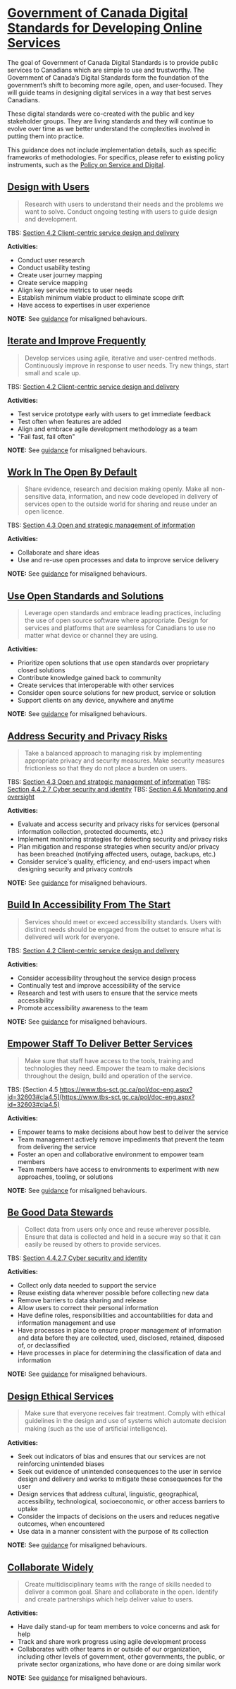 # [Government of Canada Digital Standards for Developing Online Services](https://www.canada.ca/en/government/system/digital-government/government-canada-digital-standards.html "external link")

The goal of Government of Canada Digital Standards is to provide public services to Canadians which are simple to use and trustworthy. The Government of Canada’s Digital Standards form the foundation of the government’s shift to becoming more agile, open, and user-focused. They will guide teams in designing digital services in a way that best serves Canadians.

These digital standards were co-created with the public and key stakeholder groups. They are living standards and they will continue to evolve over time as we better understand the complexities involved in putting them into practice.

This guidance does not include implementation details, such as specific frameworks of methodologies. For specifics, please refer to existing policy instruments, such as the [Policy on Service and Digital](https://www.tbs-sct.gc.ca/pol/doc-eng.aspx?id=32603).

## [Design with Users](https://www.canada.ca/en/government/system/digital-government/government-canada-digital-standards.html#ds1)
> Research with users to understand their needs and the problems we want to solve. Conduct ongoing testing with users to guide design and development.

TBS: [Section 4.2 Client-centric service design and delivery](https://www.tbs-sct.gc.ca/pol/doc-eng.aspx?id=32603#cla4.2)

**Activities:**

- Conduct user research
- Conduct usability testing
- Create user journey mapping
- Create service mapping
- Align key service metrics to user needs
- Establish minimum viable product to eliminate scope drift
- Have access to expertises in user experience

**NOTE:** See [guidance](https://www.canada.ca/en/government/system/digital-government/government-canada-digital-standards.html#ds1) for misaligned behaviours.

## [Iterate and Improve Frequently](https://www.canada.ca/en/government/system/digital-government/government-canada-digital-standards.html#ds2)
> Develop services using agile, iterative and user-centred methods. Continuously improve in response to user needs. Try new things, start small and scale up.

TBS: [Section 4.2 Client-centric service design and delivery](https://www.tbs-sct.gc.ca/pol/doc-eng.aspx?id=32603#cla4.2)

**Activities:**

- Test service prototype early with users to get immediate feedback
- Test often when features are added
- Align and embrace agile development methodology as a team
- "Fail fast, fail often"

**NOTE:** See [guidance](https://www.canada.ca/en/government/system/digital-government/government-canada-digital-standards.html#ds2) for misaligned behaviours.

## [Work In The Open By Default](https://www.canada.ca/en/government/system/digital-government/government-canada-digital-standards.html#ds3)
> Share evidence, research and decision making openly. Make all non-sensitive data, information, and new code developed in delivery of services open to the outside world for sharing and reuse under an open licence.

TBS: [Section 4.3 Open and strategic management of information](https://www.tbs-sct.gc.ca/pol/doc-eng.aspx?id=32603#cla4.3)

**Activities:**

- Collaborate and share ideas
- Use and re-use open processes and data to improve service delivery

**NOTE:** See [guidance](https://www.canada.ca/en/government/system/digital-government/government-canada-digital-standards.html#ds3) for misaligned behaviours.

## [Use Open Standards and Solutions](https://www.canada.ca/en/government/system/digital-government/government-canada-digital-standards.html#ds4)
> Leverage open standards and embrace leading practices, including the use of open source software where appropriate. Design for services and platforms that are seamless for Canadians to use no matter what device or channel they are using.

**Activities:**

- Prioritize open solutions that use open standards over proprietary closed solutions
- Contribute knowledge gained back to community
- Create services that interoperable with other services
- Consider open source solutions for new product, service or solution
- Support clients on any device, anywhere and anytime

**NOTE:** See [guidance](https://www.canada.ca/en/government/system/digital-government/government-canada-digital-standards.html#ds4) for misaligned behaviours.

## [Address Security and Privacy Risks](https://www.canada.ca/en/government/system/digital-government/government-canada-digital-standards.html#ds5)
> Take a balanced approach to managing risk by implementing appropriate privacy and security measures. Make security measures frictionless so that they do not place a burden on users.

TBS: [Section 4.3 Open and strategic management of information](https://www.tbs-sct.gc.ca/pol/doc-eng.aspx?id=32603#cla4.3)
TBS: [Section 4.4.2.7 Cyber security and identity](https://www.tbs-sct.gc.ca/pol/doc-eng.aspx?id=32603#cla4.4.2.7)
TBS: [Section 4.6 Monitoring and oversight](https://www.tbs-sct.gc.ca/pol/doc-eng.aspx?id=32603#cla4.6)

**Activities:**

- Evaluate and access security and privacy risks for services (personal information collection, protected documents, etc.)
- Implement monitoring strategies for detecting security and privacy risks
- Plan mitigation and response strategies when security and/or privacy has been breached (notifying affected users, outage, backups, etc.)
- Consider service's quality, efficiency, and end-users impact when designing security and privacy controls

**NOTE:** See [guidance](https://www.canada.ca/en/government/system/digital-government/government-canada-digital-standards.html#ds5) for misaligned behaviours.

## [Build In Accessibility From The Start](https://www.canada.ca/en/government/system/digital-government/government-canada-digital-standards.html#ds6)
> Services should meet or exceed accessibility standards. Users with distinct needs should be engaged from the outset to ensure what is delivered will work for everyone.

TBS: [Section 4.2 Client-centric service design and delivery](https://www.tbs-sct.gc.ca/pol/doc-eng.aspx?id=32603#cla4.2)

**Activities:**

- Consider accessibility throughout the service design process
- Continually test and improve accessibility of the service
- Research and test with users to ensure that the service meets accessibility
- Promote accessibility awareness to the team

**NOTE:** See [guidance](https://www.canada.ca/en/government/system/digital-government/government-canada-digital-standards.html#ds6) for misaligned behaviours.

## [Empower Staff To Deliver Better Services](https://www.canada.ca/en/government/system/digital-government/government-canada-digital-standards.html#ds7)
> Make sure that staff have access to the tools, training and technologies they need. Empower the team to make decisions throughout the design, build and operation of the service.

TBS: [Section 4.5 https://www.tbs-sct.gc.ca/pol/doc-eng.aspx?id=32603#cla4.5](https://www.tbs-sct.gc.ca/pol/doc-eng.aspx?id=32603#cla4.5)

**Activities:**

- Empower teams to make decisions about how best to deliver the service
- Team management actively remove impediments that prevent the team from delivering the service
- Foster an open and collaborative environment to empower team members
- Team members have access to environments to experiment with new approaches, tooling, or solutions

**NOTE:** See [guidance](https://www.canada.ca/en/government/system/digital-government/government-canada-digital-standards.html#ds7) for misaligned behaviours.

## [Be Good Data Stewards](https://www.canada.ca/en/government/system/digital-government/government-canada-digital-standards.html#ds8)
> Collect data from users only once and reuse wherever possible. Ensure that data is collected and held in a secure way so that it can easily be reused by others to provide services.

TBS: [Section 4.4.2.7 Cyber security and identity](https://www.tbs-sct.gc.ca/pol/doc-eng.aspx?id=32603#cla4.4.2.7)

**Activities:**

- Collect only data needed to support the service
- Reuse existing data wherever possible before collecting new data
- Remove barriers to data sharing and release
- Allow users to correct their personal information
- Have define roles, responsibilities and accountabilities for data and information management and use
- Have processes in place to ensure proper management of information and data before they are collected, used, disclosed, retained, disposed of, or declassified
- Have processes in place for determining the classification of data and information

**NOTE:** See [guidance](https://www.canada.ca/en/government/system/digital-government/government-canada-digital-standards.html#ds8) for misaligned behaviours.

## [Design Ethical Services](https://www.canada.ca/en/government/system/digital-government/government-canada-digital-standards.html#ds9)
> Make sure that everyone receives fair treatment. Comply with ethical guidelines in the design and use of systems which automate decision making (such as the use of artiﬁcial intelligence).

**Activities:**

- Seek out indicators of bias and ensures that our services are not reinforcing unintended biases
- Seek out evidence of unintended consequences to the user in service  design and delivery and works to mitigate these consequences for the  user
- Design services that address cultural, linguistic, geographical,  accessibility, technological, socioeconomic, or other access barriers to uptake
- Consider the impacts of decisions on the users and reduces negative outcomes, when encountered
- Use data in a manner consistent with the purpose of its collection

**NOTE:** See [guidance](https://www.canada.ca/en/government/system/digital-government/government-canada-digital-standards.html#ds9) for misaligned behaviours.

## [Collaborate Widely](https://www.canada.ca/en/government/system/digital-government/government-canada-digital-standards.html#ds10)

> Create multidisciplinary teams with the range of skills needed to deliver a common goal. Share and collaborate in the open. Identify and create partnerships which help deliver value to users.

**Activities:**

- Have daily stand-up for team members to voice concerns and ask for help
- Track and share work progress using agile development process
- Collaborates with other teams in or outside of our organization,  including other levels of government, other governments, the public, or  private sector organizations, who have done or are doing similar work

**NOTE:** See [guidance](https://www.canada.ca/en/government/system/digital-government/government-canada-digital-standards.html#ds10) for misaligned behaviours.
